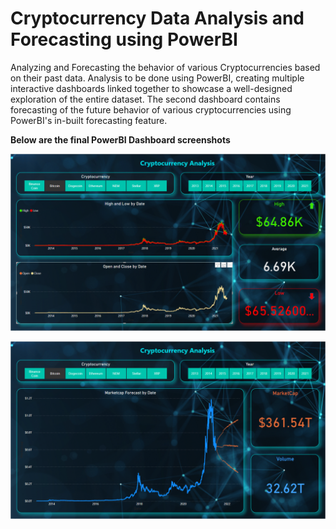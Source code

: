 # Cryptocurrency Data Analysis and Forecasting using PowerBI
 Analyzing and Forecasting the behavior of various Cryptocurrencies based on their past data. Analysis to be done using PowerBI, creating multiple interactive dashboards linked together to showcase a well-designed exploration of the entire dataset. The second dashboard contains forecasting of the future behavior of various cryptocurrencies using PowerBI's in-built forecasting feature.


**Below are the final PowerBI Dashboard screenshots**

![Test Image 1](https://github.com/desaikun1996/Cryptocurrency-Data-Analysis-and-Forecasting-using-PowerBI/blob/main/FinalDashboard1.png)

![Test Image 2](https://github.com/desaikun1996/Cryptocurrency-Data-Analysis-and-Forecasting-using-PowerBI/blob/main/FinalDashboard2.png)
